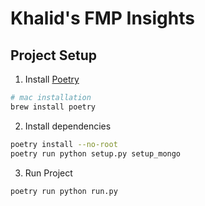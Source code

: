 # Khalid's FMP Insights

## Project Setup

1. Install [Poetry](https://python-poetry.org/docs/)

```bash
# mac installation
brew install poetry
```

2. Install dependencies

```bash
poetry install --no-root
poetry run python setup.py setup_mongo
```

3. Run Project

```bash
poetry run python run.py
```
